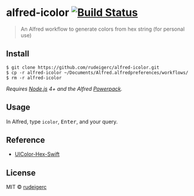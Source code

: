 # alfred-icolor [![Build Status](https://travis-ci.org/rudeigerc/alfred-icolor.svg?branch=master)](https://travis-ci.org/rudeigerc/alfred-icolor)

>  An Alfred workflow to generate colors from hex string (for personal use)


## Install

```
$ git clone https://github.com/rudeigerc/alfred-icolor.git
$ cp -r alfred-icolor ~/Documents/Alfred.alfredpreferences/workflows/
$ rm -r alfred-icolor
```

*Requires [Node.js](https://nodejs.org) 4+ and the Alfred [Powerpack](https://www.alfredapp.com/powerpack/).*


## Usage

In Alfred, type `icolor`, <kbd>Enter</kbd>, and your query.

## Reference

- [UIColor-Hex-Swift](https://github.com/yeahdongcn/UIColor-Hex-Swift)

## License

MIT © [rudeigerc](https://rudeigerc.github.io)
